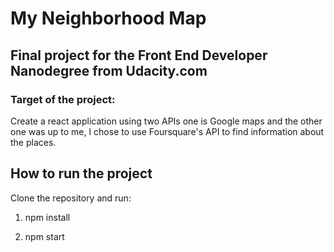 # My Neighborhood Map

## Final project for the Front End Developer Nanodegree from Udacity.com

### Target of the project:

Create a react application using two APIs one is Google maps and the other one was up to me, I chose to use Foursquare's API to find information about the places.


## How to run the project

Clone the repository and run:

1. npm install

2. npm start

